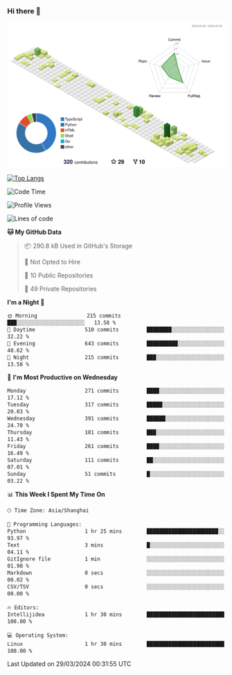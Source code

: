 ### Hi there 👋

![](./profile-3d-contrib/profile-green-animate.svg)

 

[![Top Langs](https://github-readme-stats.vercel.app/api/top-langs/?username=fly2tomato)](https://github.com/anuraghazra/github-readme-stats)


 

<!--START_SECTION:waka-->
![Code Time](http://img.shields.io/badge/Code%20Time-5%20hrs%2042%20mins-blue)

![Profile Views](http://img.shields.io/badge/Profile%20Views-0-blue)

![Lines of code](https://img.shields.io/badge/From%20Hello%20World%20I%27ve%20Written-504.4%20thousand%20lines%20of%20code-blue)

**🐱 My GitHub Data** 

> 📦 290.8 kB Used in GitHub's Storage 
 > 
> 🚫 Not Opted to Hire
 > 
> 📜 10 Public Repositories 
 > 
> 🔑 49 Private Repositories 
 > 
**I'm a Night 🦉** 

```text
🌞 Morning                215 commits         ███░░░░░░░░░░░░░░░░░░░░░░   13.58 % 
🌆 Daytime                510 commits         ████████░░░░░░░░░░░░░░░░░   32.22 % 
🌃 Evening                643 commits         ██████████░░░░░░░░░░░░░░░   40.62 % 
🌙 Night                  215 commits         ███░░░░░░░░░░░░░░░░░░░░░░   13.58 % 
```
📅 **I'm Most Productive on Wednesday** 

```text
Monday                   271 commits         ████░░░░░░░░░░░░░░░░░░░░░   17.12 % 
Tuesday                  317 commits         █████░░░░░░░░░░░░░░░░░░░░   20.03 % 
Wednesday                391 commits         ██████░░░░░░░░░░░░░░░░░░░   24.70 % 
Thursday                 181 commits         ███░░░░░░░░░░░░░░░░░░░░░░   11.43 % 
Friday                   261 commits         ████░░░░░░░░░░░░░░░░░░░░░   16.49 % 
Saturday                 111 commits         ██░░░░░░░░░░░░░░░░░░░░░░░   07.01 % 
Sunday                   51 commits          █░░░░░░░░░░░░░░░░░░░░░░░░   03.22 % 
```


📊 **This Week I Spent My Time On** 

```text
🕑︎ Time Zone: Asia/Shanghai

💬 Programming Languages: 
Python                   1 hr 25 mins        ███████████████████████░░   93.97 % 
Text                     3 mins              █░░░░░░░░░░░░░░░░░░░░░░░░   04.11 % 
GitIgnore file           1 min               ░░░░░░░░░░░░░░░░░░░░░░░░░   01.90 % 
Markdown                 0 secs              ░░░░░░░░░░░░░░░░░░░░░░░░░   00.02 % 
CSV/TSV                  0 secs              ░░░░░░░░░░░░░░░░░░░░░░░░░   00.00 % 

🔥 Editors: 
Intellijidea             1 hr 30 mins        █████████████████████████   100.00 % 

💻 Operating System: 
Linux                    1 hr 30 mins        █████████████████████████   100.00 % 
```


 Last Updated on 29/03/2024 00:31:55 UTC
<!--END_SECTION:waka-->
